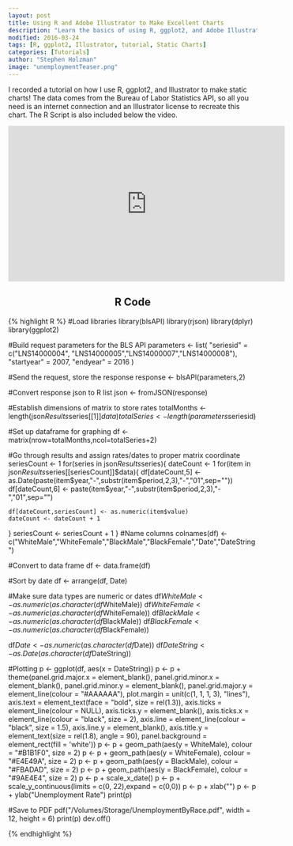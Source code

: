 ```yaml
---
layout: post
title: Using R and Adobe Illustrator to Make Excellent Charts
description: "Learn the basics of using R, ggplot2, and Adobe Illustrator to make rad charts while staying sane."
modified: 2016-03-24
tags: [R, ggplot2, Illustrator, tutorial, Static Charts]
categories: [Tutorials]
author: "Stephen Holzman"
image: "unemploymentTeaser.png"
---
```

I recorded a tutorial on how I use R, ggplot2, and Illustrator to make static charts! The data comes from the Bureau of Labor Statistics API, so all you need is an internet connection and an Illustrator license to recreate this chart. The R Script is also included below the video.

<iframe width="560" height="315" src="https://www.youtube.com/embed/Sa2jQgTWShQ" frameborder="0" allowfullscreen> </iframe>

<center><h2>R Code</h2></center>

{% highlight R %}
#Load libraries
library(blsAPI)
library(rjson)
library(dplyr)
library(ggplot2)

#Build request parameters for the BLS API
parameters <- list(
  "seriesid" = c("LNS14000004", "LNS14000005","LNS14000007","LNS14000008"),
  "startyear" = 2007,
  "endyear" = 2016
)

#Send the request, store the response
response <- blsAPI(parameters,2)

#Convert response json to R list
json <- fromJSON(response)

#Establish dimensions of matrix to store rates
totalMonths <- length(json$Results$series[[1]]$data)
totalSeries <- length(parameters$seriesid)

#Set up dataframe for graphing
df <- matrix(nrow=totalMonths,ncol=totalSeries+2)

#Go through results and assign rates/dates to proper matrix coordinate
seriesCount <- 1
for(series in json$Results$series){
  dateCount <- 1
  for(item in json$Results$series[[seriesCount]]$data){
    df[dateCount,5] <- as.Date(paste(item$year,"-",substr(item$period,2,3),"-","01",sep=""))
    df[dateCount,6] <- paste(item$year,"-",substr(item$period,2,3),"-","01",sep="")
    
    df[dateCount,seriesCount] <- as.numeric(item$value)
    dateCount <- dateCount + 1
  }
  seriesCount <- seriesCount + 1
}
#Name columns
colnames(df) <- c("WhiteMale","WhiteFemale","BlackMale","BlackFemale","Date","DateString")

#Convert to data frame
df <- data.frame(df)

#Sort by date
df <- arrange(df, Date)

#Make sure data types are numeric or dates
df$WhiteMale <- as.numeric(as.character(df$WhiteMale))
df$WhiteFemale <- as.numeric(as.character(df$WhiteFemale))
df$BlackMale <- as.numeric(as.character(df$BlackMale))
df$BlackFemale <- as.numeric(as.character(df$BlackFemale))

df$Date <- as.numeric(as.character(df$Date))
df$DateString <- as.Date(as.character(df$DateString))

#Plotting
p <- ggplot(df, aes(x = DateString))
p <- p + theme(panel.grid.major.x = element_blank(),
               panel.grid.minor.x = element_blank(),
               panel.grid.minor.y = element_blank(),
               panel.grid.major.y = element_line(colour = "#AAAAAA"),
               plot.margin = unit(c(1, 1, 1, 3), "lines"),
               axis.text = element_text(face = "bold", size = rel(1.3)),
               axis.ticks = element_line(colour = NULL),
               axis.ticks.y = element_blank(),
               axis.ticks.x = element_line(colour = "black", size = 2),
               axis.line = element_line(colour = "black", size = 1.5),
               axis.line.y = element_blank(),
               axis.title.y = element_text(size = rel(1.8), angle = 90),
               panel.background = element_rect(fill = 'white'))
p <- p + geom_path(aes(y = WhiteMale), colour = "#B1B1F0", size = 2) 
p <- p + geom_path(aes(y = WhiteFemale), colour = "#E4E49A", size = 2) 
p <- p + geom_path(aes(y = BlackMale), colour = "#FBADAD", size = 2) 
p <- p + geom_path(aes(y = BlackFemale), colour = "#9AE4E4", size = 2) 
p <- p + scale_x_date()
p <- p + scale_y_continuous(limits = c(0, 22),expand = c(0,0))
p <- p + xlab("")
p <- p + ylab("Unemployment Rate")
print(p)

#Save to PDF
pdf("/Volumes/Storage/UnemploymentByRace.pdf", width = 12, height = 6)
print(p)
dev.off()

{% endhighlight %}
